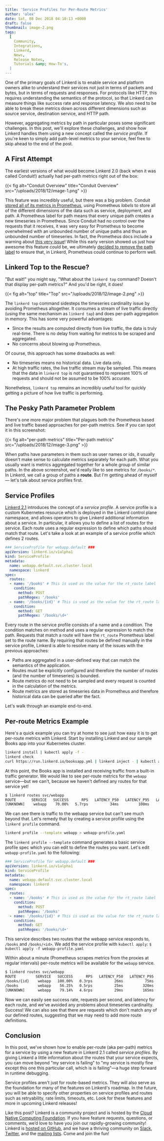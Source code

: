 ```yaml
---
title: 'Service Profiles for Per-Route Metrics'
author: 'alex'
date: Sat, 08 Dec 2018 04:10:13 +0000
draft: false
thumbnail: image-2.png
tags:
  [
    Community,
    Integrations,
    Linkerd,
    News,
    Release Notes,
    Tutorials &amp; How-To's,
  ]
---
```


One of the primary goals of Linkerd is to enable service and platform owners
alike to understand their services not just in terms of packets and bytes, but
in terms of requests and responses. For protocols like HTTP, this requires
understanding the semantics of the protocol, so that Linkerd can measure things
like success rate and response latency. We also need to be able to break these
metrics down across different dimensions such as source service, destination
service, and HTTP path.

However, aggregating metrics by path in particular poses some significant
challenges. In this post, we'll explore these challenges, and show how Linkerd
handles them using a new concept called the _service profile_. If you're keen to
simply add path-level metrics to your service, feel free to skip ahead to the
end of the post.

## A First Attempt

The earliest versions of what would become Linkerd 2.0 (back when it was called
Conduit!) actually had per-path metrics right out of the box:

{{< fig
  alt="Conduit Overview"
  title="Conduit Overview"
  src="/uploads/2018/12/image-1.png" >}}

This feature was incredibly useful, but there was a big problem. Conduit [stored
all of its metrics in
Prometheus](https://buoyant.io/2018/05/17/prometheus-the-right-way-lessons-learned-evolving-conduits-prometheus-integration/),
using Prometheus _labels_ to store all of the different dimensions of the data
such as service, deployment, and path. A Prometheus label for path means that
every unique path creates a new timeseries in Prometheus. Since Conduit had no
control over the requests that it receives, it was very easy for Prometheus to
become overwhelmed with an unbounded number of unique paths and thus an
unbounded number of timeseries. In fact, the Prometheus docs include a warning
about [this very issue](https://prometheus.io/docs/practices/naming/#labels)!
While this early version showed us just how awesome this feature could be, we
ultimately [decided to remove the path
label](https://github.com/linkerd/linkerd2/pull/317) to ensure that, in Linkerd,
Prometheus could continue to perform well.

## Linkerd Top to the Rescue?

"But wait!" you might say, "What about the `linkerd top` command? Doesn't that
display per-path metrics?" And you'd be right, it does!

{{< fig
  alt="top"
  title="Top"
  src="/uploads/2018/12/image-2.png" >}}

The `linkerd top` command sidesteps the timeseries cardinality issue by avoiding
Prometheus altogether. It consumes a stream of live traffic directly (using the
same mechanism as `linkerd tap`) and does per-path aggregation in memory. This
has some very powerful advantages:

- Since the results are computed directly from live traffic, the data is truly
  real-time. There is no delay from waiting for metrics to be scraped and
  aggregated.
- No concerns about blowing up Prometheus.

Of course, this approach has some drawbacks as well:

- No timeseries means no historical data. Live data only.
- At high traffic rates, the live traffic stream may be sampled. This means that
  the data in `linkerd top` is not guaranteed to represent 100% of requests and
  should not be assumed to be 100% accurate.

Nonetheless, `linkerd top` remains an incredibly useful tool for quickly getting
a picture of how live traffic is performing.

## The Pesky Path Parameter Problem

There's one more major problem that plagues both the Prometheus based and live
traffic based approaches for per-path metrics. See if you can spot it in this
screenshot:

{{< fig
  alt="per-path metrics"
  title="Per-path metrics"
  src="/uploads/2018/12/image-3.png" >}}

When paths have parameters in them such as user names or ids, it usually doesn't
make sense to calculate metrics separately for each path. What you usually want
is metrics aggregated together for a whole group of similar paths. In the above
screenshot, we'd really like to see metrics for `/books/*`. In Linkerd, we call
a group of paths a **route**. But I'm getting ahead of myself — let's talk about
service profiles first.

## Service Profiles

[Linkerd 2.1](https://buoyant.io/2018/12/06/announcing-linkerd-2-1/) introduces
the concept of a _service profile_. A service profile is a custom Kubernetes
resource which is deployed in the Linkerd control plane namespace, and allows
operators to give Linkerd additional information about a service. In particular,
it allows you to define a list of routes for the service. Each route uses a
regular expression to define which paths should match that route. Let's take a
look at an example of a service profile which defines 2 routes.

```yml
### ServiceProfile for webapp.default ###
apiVersion: linkerd.io/v1alpha1
kind: ServiceProfile
metadata:
  name: webapp.default.svc.cluster.local
  namespace: linkerd
spec:
  routes:
  - name: '/books' # This is used as the value for the rt_route label
    condition:
      method: POST
      pathRegex: '/books'
  - name: '/books/{id}' # This is used as the value for the rt_route label
    condition:
      method: GET
      pathRegex: '/books/\d+'
```

Every route in the service profile consists of a name and a condition. The
condition matches on method and uses a regular expression to match the path.
Requests that match a route will have the `rt_route` Prometheus label set to the
route name. By requiring that routes be defined manually in the service profile,
Linkerd is able to resolve many of the issues with the previous approaches:

- Paths are aggregated in a user-defined way that can match the semantics of the
  application.
- Routes must be explicitly configured and therefore the number of routes (and
  the number of timeseries) is bounded.
- Route metrics do not need to be sampled and every request is counted in the
  calculation of the metrics.
- Route metrics are stored as timeseries data in Prometheus and therefore
  historical data can be queried after the fact.

Let's walk through an example end-to-end.

## Per-route Metrics Example

Here's a quick example you can try at home to see just how easy it is to get
per-route metrics with Linkerd. Start by installing Linkerd and our sample Books
app into your Kubernetes cluster.

```bash
linkerd install | kubectl apply -f -
linkerd check
curl https://run.linkerd.io/booksapp.yml | linkerd inject - | kubectl apply -f -
```

At this point, the Books app is installed and receiving traffic from a built-in
traffic generator. We would like to see per-route metrics for the `webapp`
service—but we can't, because we haven't defined any routes for that service
yet!

```bash
$ linkerd routes svc/webapp
ROUTE       SERVICE   SUCCESS      RPS   LATENCY_P50   LATENCY_P95   LATENCY_P99
[UNKNOWN]    webapp    70.00%   5.7rps          34ms         100ms         269ms
```

We can see there is traffic to the webapp service but can't see much beyond
that. Let's remedy that by creating a service profile using the `linkerd
profile` command.

```bash
linkerd profile --template webapp > webapp-profile.yaml
```

The `linkerd profile --template` command generates a basic service profile spec
which you can edit to define the routes you want. Let's edit
`webapp-profile.yaml` to the following:

```yml
### ServiceProfile for webapp.default ###
apiVersion: linkerd.io/v1alpha1
kind: ServiceProfile
metadata:
  name: webapp.default.svc.cluster.local
  namespace: linkerd
spec:
  routes:
  - name: '/books' # This is used as the value for the rt_route label
    condition:
      method: POST
      pathRegex: '/books'
  - name: '/books/{id}' # This is used as the value for the rt_route label
    condition:
      method: GET
      pathRegex: '/books/\d+'
```

This service describes two routes that the webapp service responds to, `/books`
and `/books/<id>`. We add the service profile with `kubectl apply`: `$ kubectl
apply -f webapp-profile.yaml`

Within about a minute (Prometheus scrapes metrics from the proxies at regular
intervals) per-route metrics will be available for the `webapp` service.

```bash
$ linkerd routes svc/webapp
ROUTE         SERVICE   SUCCESS      RPS   LATENCY_P50   LATENCY_P95   LATENCY_P99
/books/{id}    webapp   100.00%   0.3rps          26ms          75ms          95ms
/books         webapp    56.25%   0.5rps          25ms         320ms         384ms
[UNKNOWN]      webapp    79.14%   4.6rps          29ms         165ms         193ms
```

Now we can easily see success rate, requests per second, and latency for each
route, and we've avoided any problems about timeseries cardinality. Success! We
can also see that there are requests which don't match any of our defined
routes, suggesting that we may need to add more route definitions.

## Conclusion

In this post, we've shown how to enable per-route (aka per-path) metrics for a
service by using a new feature in Linkerd 2.1 called _service profiles_. By
giving Linkerd a little information about the routes that your service expects,
you can move beyond "my service is failing" to "my service is mostly fine except
this one this particular call, which is is failing"—a huge step forward in
runtime debugging.

Service profiles aren't just for route-based metrics. They will also serve as
the foundation for many of the features on Linkerd's roadmap. In the future, you
will be able to specify other properties on service profiles and routes such as
retryability, rate limits, timeouts, etc. Look for these features and more in
upcoming Linkerd releases!

Like this post? Linkerd is a community project and is hosted by the [Cloud
Native Computing Foundation](https://cncf.io). If you have feature requests,
questions, or comments, we’d love to have you join our rapidly-growing
community! Linkerd is [hosted on GitHub](https://github.com/linkerd/linkerd2),
and we have a thriving community on [Slack](https://slack.linkerd.io),
[Twitter](https://twitter.com/linkerd), and the [mailing
lists](https://lists.cncf.io/g/cncf-linkerd-users). Come and join the fun!
